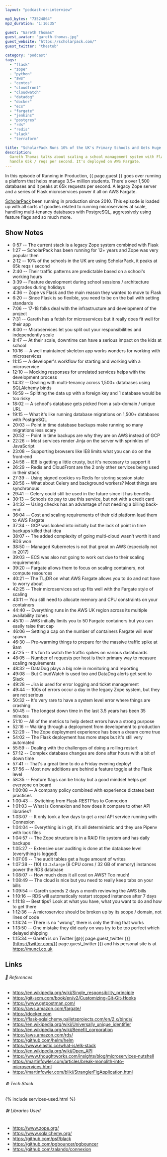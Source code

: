 ```yaml
---
layout: "podcast-or-interview"

mp3_bytes: "73524864"
mp3_duration: "1:16:35"

guest: "Gareth Thomas"
guest_avatar: "gareth-thomas.jpg"
guest_website: "https://scholarpack.com/"
guest_twitter: "thestub"

category: "podcast"
tags:
  - "flask"
  - "zope"
  - "python"
  - "aws"
  - "centos"
  - "cloudfront"
  - "cloudwatch"
  - "datadog"
  - "docker"
  - "ecs"
  - "fargate"
  - "jenkins"
  - "postgres"
  - "rds"
  - "redis"
  - "slack"
  - "terraform"

title: "ScholarPack Runs 10% of the UK's Primary Schools and Gets Huge Traffic"
description:
  Gareth Thomas talks about scaling a school management system with Flask to
  handle 65k / reqs per second. It's deployed on AWS Fargate.
---
```


In this episode of Running in Production, {{ page.guest }} goes over running a
platform that helps manage 3.5+ million students. There's over 1,500 databases
and it peaks at 65k requests per second. A legacy Zope server and a series of
Flask microservices power it all on AWS Fargate.

[ScholarPack](https://scholarpack.com/) been running in production since 2010.
This episode is loaded up with all sorts of goodies related to running
microservices at scale, handling multi-tenancy databases with PostgreSQL,
aggressively using feature flags and so much more.

## Show Notes

- 0:57 -- The current stack is a legacy Zope system combined with Flask
- 1:27 -- ScholarPack has been running for 12+ years and Zope was very popular then
- 2:12 -- 10% of the schools in the UK are using ScholarPack, it peaks at 65k reqs / second
- 2:40 -- Their traffic patterns are predictable based on a school's working hours
- 3:39 -- Feature development during school sessions / architecture upgrades during holidays
- 4:36 -- Zope vs Flask and the main reason they wanted to move to Flask
- 6:20 -- Since Flask is so flexible, you need to be on the ball with setting standards
- 7:06 -- 17-18 folks deal with the infrastructure and development of the project
- 7:31 -- Gareth has a fetish for microservices but it really does fit well for their app
- 8:00 -- Microservices let you split out your responsibilities and independently scale
- 8:47 -- At their scale, downtime can have a serious impact on the kids at school
- 10:16 -- A well maintained skeleton app works wonders for working with microservices
- 11:15 -- A developer's workflow for starting and working with a microservice
- 12:10 -- Mocking responses for unrelated services helps with the development process
- 14:32 -- Dealing with multi-tenancy across 1,500+ databases using SQLAlchemy binds
- 16:59 -- Splitting the data up with a foreign key and 1 database would be too risky
- 18:02 -- A school's database gets picked from a sub-domain / unique URL
- 19:15 -- What it's like running database migrations on 1,500+ databases with PostgreSQL
- 20:03 -- Point in time database backups make running so many migrations less scary
- 20:52 -- Point in time backups are why they are on AWS instead of GCP
- 22:26 -- Most services render Jinja on the server with sprinkles of JavaScript
- 23:08 -- Supporting browsers like IE8 limits what you can do on the front-end
- 24:58 -- IE8 is getting a little crusty, but it's necessary to support it
- 26:29 -- Redis and CloudFront are the 2 only other services being used in their stack
- 27:39 -- Using signed cookies vs Redis for storing session state
- 28:56 -- What about Celery and background workers? Most things are synchronous
- 29:41 -- Celery could still be used in the future since it has benefits
- 30:13 -- Schools do pay to use this service, but not with a credit card
- 34:32 -- Using checks has an advantage of not needing a billing back-end
- 36:04 -- Cost and scaling requirements of their old platform lead them to AWS Fargate
- 37:34 -- GCP was looked into initially but the lack of point in time backups killed that idea
- 38:07 -- The added complexity of going multi-cloud wasn't worth it and RDS won
- 38:50 -- Managed Kubernetes is not that great on AWS (especially not in 2017)
- 39:03 -- ECS was also not going to work out due to their scaling requirements
- 39:20 -- Fargate allows them to focus on scaling containers, not compute resources
- 40:21 -- The TL;DR on what AWS Fargate allows you to do and not have to worry about
- 42:25 -- Their microservices set up fits well with the Fargate style of scaling
- 43:11 -- You still need to allocate memory and CPU constraints on your containers
- 44:40 -- Everything runs in the AWS UK region across its multiple availability zones
- 45:10 -- AWS initially limits you to 50 Fargate containers but you can easily raise that cap
- 46:06 -- Setting a cap on the number of containers Fargate will ever spawn
- 46:30 -- Pre-warming things to prepare for the massive traffic spike at 9am
- 47:25 -- It's fun to watch the traffic spikes on various dashboards
- 48:05 -- Number of requests per host is their primary way to measure scaling requirements
- 48:32 -- DataDog plays a big role in monitoring and reporting
- 49:08 -- But CloudWatch is used too and DataDog alerts get sent to Slack
- 49:28 -- Jira is used for error logging and ticket management
- 49:44 -- 100s of errors occur a day in the legacy Zope system, but they are not serious
- 50:32 -- It's very rare to have a system level error where things are crashing
- 50:45 -- The longest down time in the last 3.5 years has been 35 minutes
- 51:10 -- All of the metrics to help detect errors have a strong purpose
- 52:16 -- Walking through a deployment from development to production
- 52:29 -- The Zope deployment experience has been a dream come true
- 54:02 -- The Flask deployment has more steps but it's still very automated
- 55:59 -- Dealing with the challenges of doing a rolling restart
- 57:12 -- Complex database changes are done after hours with a bit of down time
- 57:41 -- That's a great time to do a Friday evening deploy!
- 57:56 -- Most new additions are behind a feature toggle at the Flask level
- 58:35 -- Feature flags can be tricky but a good mindset helps get everyone on board
- 1:00:08 -- A company policy combined with experience dictates best practices
- 1:00:43 -- Switching from Flask-RESTPlus to Connexion
- 1:01:03 -- What is Connexion and how does it compare to other API libraries?
- 1:03:07 -- It only took a few days to get a real API service running with Connexion
- 1:04:04 -- Everything is in git, it's all deterministic and they use Pipenv with lock files
- 1:04:57 -- The Zope structure is in a RAID file system and has daily backups
- 1:05:27 -- Extensive user auditing is done at the database level (everything is logged)
- 1:07:06 -- The audit tables get a huge amount of writes
- 1:07:38 -- (10) `t3.2xlarge` (8 CPU cores / 32 GB of memory) instances power the RDS database
- 1:08:07 -- How much does it all cost on AWS? Too much!
- 1:08:49 -- The cloud is nice but you need to really keep tabs on your bills
- 1:09:54 -- Gareth spends 2 days a month reviewing the AWS bills
- 1:10:16 -- RDS will automatically restart stopped instances after 7 days
- 1:11:18 -- Best tips? Look at what you have, what you want to do and how to get there
- 1:12:36 -- A microservice should be broken up by its scope / domain, not lines of code
- 1:13:24 -- There is no "wrong", there is only the thing that works
- 1:13:50 -- One mistake they did early on was try to be too perfect which delayed shipping
- 1:15:34 -- Gareth is on Twitter [@{{ page.guest_twitter }}](https://twitter.com/{{ page.guest_twitter }})
             and his personal site is at <https://munci.co.uk>

## Links

###### 📄 References

- <https://en.wikipedia.org/wiki/Single_responsibility_principle>
- <https://git-scm.com/book/en/v2/Customizing-Git-Git-Hooks>
- <https://www.getpostman.com/>
- <https://aws.amazon.com/fargate/>
- <https://docker.com>
- <https://flask-sqlalchemy.palletsprojects.com/en/2.x/binds/>
- <https://en.wikipedia.org/wiki/Universally_unique_identifier>
- <https://en.wikipedia.org/wiki/Benefit_corporation>
- <https://aws.amazon.com/rds/>
- <https://github.com/helm/helm>
- <https://www.elastic.co/what-is/elk-stack>
- <https://en.wikipedia.org/wiki/Open_API>
- <https://www.thoughtworks.com/insights/blog/microservices-nutshell>
- <https://martinfowler.com/articles/break-monolith-into-microservices.html>
- <https://martinfowler.com/bliki/StranglerFigApplication.html>

###### ⚙️ Tech Stack

{% include services-used.html %}

###### 🛠 Libraries Used

- <https://www.zope.org/>
- <https://www.sqlalchemy.org/>
- <https://github.com/psf/black>
- <https://github.com/pgbouncer/pgbouncer>
- <https://github.com/zalando/connexion>
